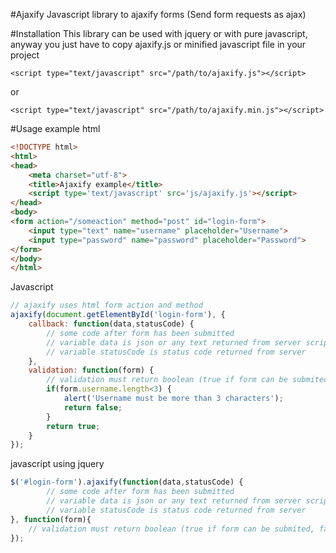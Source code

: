 #Ajaxify
Javascript library to ajaxify forms (Send form requests as ajax)

#Installation
This library can be used with jquery or with pure javascript, anyway you just have to copy ajaxify.js or minified javascript file in your project
```
<script type="text/javascript" src="/path/to/ajaxify.js"></script>
```
or 
```
<script type="text/javascript" src="/path/to/ajaxify.min.js"></script>
```

#Usage example
html
```html
<!DOCTYPE html>
<html>
<head>
	<meta charset="utf-8">
	<title>Ajaxify example</title>
	<script type='text/javascript' src='js/ajaxify.js'></script>
</head>
<body>
<form action="/someaction" method="post" id="login-form">
	<input type="text" name="username" placeholder="Username">
	<input type="password" name="password" placeholder="Password">
</form>
</body>
</html>
```
Javascript
```javascript
// ajaxify uses html form action and method
ajaxify(document.getElementById('login-form'), {
	callback: function(data,statusCode) {
		// some code after form has been submitted
		// variable data is json or any text returned from server script
		// variable statusCode is status code returned from server
	},
	validation: function(form) {
		// validation must return boolean (true if form can be submited, false if form can not be submitted)
		if(form.username.length<3) {
			alert('Username must be more than 3 characters');
			return false;
		}
		return true;
	}
});
```

javascript using jquery
```javascript
$('#login-form').ajaxify(function(data,statusCode) {
		// some code after form has been submitted
		// variable data is json or any text returned from server script
		// variable statusCode is status code returned from server
}, function(form){
	// validation must return boolean (true if form can be submited, false if form can not be submitted)
});
```
